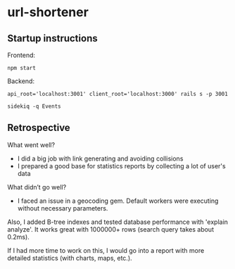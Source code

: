 # url-shortener
## Startup instructions 
Frontend: 
```
npm start
```
Backend: 
```
api_root='localhost:3001' client_root='localhost:3000' rails s -p 3001
```
```
sidekiq -q Events
```

## Retrospective
What went well?

* I did a big job with link generating and avoiding collisions
* I prepared a good base for statistics reports by collecting a lot of user's data 

What didn’t go well?

* I faced an issue in a geocoding gem. Default workers were executing without necessary parameters.

Also, I added B-tree indexes and tested database performance with 'explain analyze'. It works great with 1000000+ rows (search query takes about 0.2ms).   

If I had more time to work on this, I would go into a report with more detailed statistics (with charts, maps, etc.).
